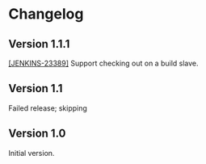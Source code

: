 # Changelog

## Version 1.1.1

[\[JENKINS-23389\]](https://issues.jenkins-ci.org/browse/JENKINS-23389) Support
checking out on a build slave.

## Version 1.1

Failed release; skipping

## Version 1.0

Initial version.